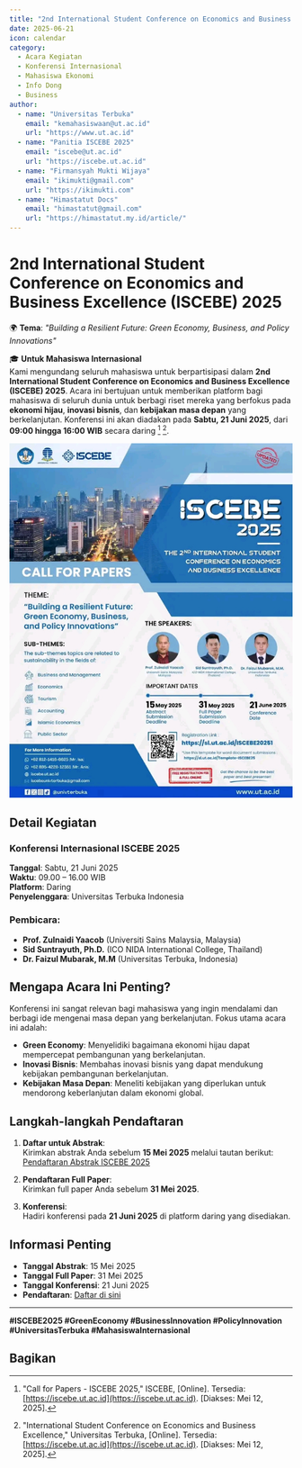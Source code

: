 ```yaml
---
title: "2nd International Student Conference on Economics and Business Excellence (ISCEBE) 2025"
date: 2025-06-21
icon: calendar
category:
  - Acara Kegiatan
  - Konferensi Internasional
  - Mahasiswa Ekonomi
  - Info Dong
  - Business
author:
  - name: "Universitas Terbuka"
    email: "kemahasiswaan@ut.ac.id"
    url: "https://www.ut.ac.id"
  - name: "Panitia ISCEBE 2025"
    email: "iscebe@ut.ac.id"
    url: "https://iscebe.ut.ac.id"
  - name: "Firmansyah Mukti Wijaya"
    email: "ikimukti@gmail.com"
    url: "https://ikimukti.com"
  - name: "Himastatut Docs"
    email: "himastatut@gmail.com"
    url: "https://himastatut.my.id/article/"
---
```


# 2nd International Student Conference on Economics and Business Excellence (ISCEBE) 2025

🌍 **Tema**: *"Building a Resilient Future: Green Economy, Business, and Policy Innovations"*

🎓 **Untuk Mahasiswa Internasional**  
Kami mengundang seluruh mahasiswa untuk berpartisipasi dalam **2nd International Student Conference on Economics and Business Excellence (ISCEBE) 2025**. Acara ini bertujuan untuk memberikan platform bagi mahasiswa di seluruh dunia untuk berbagi riset mereka yang berfokus pada **ekonomi hijau**, **inovasi bisnis**, dan **kebijakan masa depan** yang berkelanjutan. Konferensi ini akan diadakan pada **Sabtu, 21 Juni 2025**, dari **09:00 hingga 16:00 WIB** secara daring [^1] [^2].

![ISCEBE 2025 Poster](./2025-06-21-iscebe2025/poster.png)

## Detail Kegiatan
### Konferensi Internasional ISCEBE 2025
**Tanggal**: Sabtu, 21 Juni 2025  
**Waktu**: 09.00 – 16.00 WIB  
**Platform**: Daring  
**Penyelenggara**: Universitas Terbuka Indonesia

### Pembicara:
- **Prof. Zulnaidi Yaacob** (Universiti Sains Malaysia, Malaysia)  
- **Sid Suntrayuth, Ph.D.** (ICO NIDA International College, Thailand)  
- **Dr. Faizul Mubarak, M.M** (Universitas Terbuka, Indonesia)

## Mengapa Acara Ini Penting?
Konferensi ini sangat relevan bagi mahasiswa yang ingin mendalami dan berbagi ide mengenai masa depan yang berkelanjutan. Fokus utama acara ini adalah:
- **Green Economy**: Menyelidiki bagaimana ekonomi hijau dapat mempercepat pembangunan yang berkelanjutan.
- **Inovasi Bisnis**: Membahas inovasi bisnis yang dapat mendukung kebijakan pembangunan berkelanjutan.
- **Kebijakan Masa Depan**: Meneliti kebijakan yang diperlukan untuk mendorong keberlanjutan dalam ekonomi global.

## Langkah-langkah Pendaftaran
1. **Daftar untuk Abstrak**:  
   Kirimkan abstrak Anda sebelum **15 Mei 2025** melalui tautan berikut: [Pendaftaran Abstrak ISCEBE 2025](https://sl.ut.ac.id/ISCEBE20251)

2. **Pendaftaran Full Paper**:  
   Kirimkan full paper Anda sebelum **31 Mei 2025**.

3. **Konferensi**:  
   Hadiri konferensi pada **21 Juni 2025** di platform daring yang disediakan.

## Informasi Penting
- **Tanggal Abstrak**: 15 Mei 2025  
- **Tanggal Full Paper**: 31 Mei 2025  
- **Tanggal Konferensi**: 21 Juni 2025  
- **Pendaftaran**: [Daftar di sini](https://sl.ut.ac.id/ISCEBE20251)

---

**#ISCEBE2025 #GreenEconomy #BusinessInnovation #PolicyInnovation #UniversitasTerbuka #MahasiswaInternasional**

[^1]: "Call for Papers - ISCEBE 2025," ISCEBE, [Online]. Tersedia: [https://iscebe.ut.ac.id](https://iscebe.ut.ac.id). [Diakses: Mei 12, 2025].
[^2]: "International Student Conference on Economics and Business Excellence," Universitas Terbuka, [Online]. Tersedia: [https://iscebe.ut.ac.id](https://iscebe.ut.ac.id). [Diakses: Mei 12, 2025].

## Bagikan
<Share colorful />
<GitContributors />
<GitChangelog />
